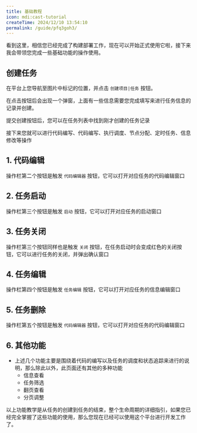 ```yaml
---
title: 基础教程
icon: mdi:cast-tutorial
createTime: 2024/12/10 13:54:10
permalink: /guide/pfq3goh3/
---
```


看到这里，相信您已经完成了构建部署工作，现在可以开始正式使用它啦，接下来我会带领您完成一些基础功能的操作使用。

## 创建任务

在平台上您导航至图片中标记的位置，并点击 `创建项目|任务` 按钮。
<ImageCard
  image="/using-teaching/basic-tutorial/create-work.png"
  title="创建项目｜任务"
  description="通过此按钮可以创建一个新的项目或选择已存在的项目进行任务创建"
  href="/"
  author="yuanshaohang"
  date="2024/05/21"
/>

在点击按钮后会出现一个弹窗，上面有一些信息需要您完成填写来进行任务信息的记录并创建。
<ImageCard
  image="/using-teaching/basic-tutorial/input-info.png"
  title="填写项目｜任务信息"
  description="填写这些信息来帮助您记录项目和任务，方便您后续的追踪观察，这很容易完成填写"
  href="/"
  author="yuanshaohang"
  date="2024/05/21"
/>

提交创建按钮后，您可以在任务列表中找到刚才创建的任务记录
<ImageCard
  image="/using-teaching/basic-tutorial/work-list.png"
  title="任务列表"
  description="用来记录关于任务信息和状态的列表，可以在此页面上进行任务的代码编写，执行调度，节点分配，定时任务，信息修改等操作"
  href="/"
  author="yuanshaohang"
  date="2024/05/21"
/>

接下来您就可以进行代码编写、代码编写、执行调度、节点分配、定时任务、信息修改等操作

## 1. 代码编辑

操作栏第二个按钮是触发 `代码编辑器` 按钮，它可以打开对应任务的代码编辑窗口
<ImageCard
  image="/using-teaching/basic-tutorial/code-edit.gif"
  title="代码编辑"
  description="在这里您可以轻松的编写线上代码，而无需反复上传部署您的任务，节省了您宝贵的时间，提高了您的效率，并且此页面具有代码提示、高亮显示、缩进等功能，让您的编写体验更好"
  href="/"
  author="yuanshaohang"
  date="2024/05/21"
/>

## 2. 任务启动

操作栏第三个按钮是触发 `启动` 按钮，它可以打开对应任务的启动窗口
<ImageCard
  image="/using-teaching/basic-tutorial/run-task.gif"
  title="任务启动"
  description="您可以在编辑完代码后通过左上方的启动按钮来启动任务，点击后会弹出侧边窗口，您可以在这里选择启动方式，有【自动】【指定】【定时】三种启动方式，启动后会自动弹出日志查看框，您可以在这里查看任务的输出日志"
  href="/"
  author="yuanshaohang"
  date="2024/05/21"
/>

## 3. 任务关闭

操作栏第三个按钮同样也是触发 `关闭` 按钮，在任务启动时会变成红色的关闭按钮，它可以进行任务的关闭，并弹出确认窗口
<ImageCard
  image="/using-teaching/basic-tutorial/close-task.gif"
  title="任务关闭"
  description="启动后如果您发现有异常或想提前结束任务，那么您可以通过操作栏中的关闭按钮提前结束任务的进程"
  href="/"
  author="yuanshaohang"
  date="2024/05/21"
/>

## 4. 任务编辑

操作栏第四个按钮是触发 `任务编辑` 按钮，它可以打开对应任务的信息编辑窗口
<ImageCard
  image="/using-teaching/basic-tutorial/edit-task.gif"
  title="任务编辑"
  description="您如果需要修改任务的基本信息，那么您可以通过操作栏中的编辑按钮对任务信息进行编辑修改，同时也可以进行查看任务的全局配置信息"
  href="/"
  author="yuanshaohang"
  date="2024/05/21"
/>

## 5. 任务删除

操作栏第五个按钮是触发 `代码编辑器` 按钮，它可以打开对应任务的代码编辑窗口
<ImageCard
  image="/using-teaching/basic-tutorial/remove-task.gif"
  title="任务删除"
  description="任何情况下都不排除您有需要删除这个项目的需求，那么您可以通过操作栏的删除按钮来删除这项任务"
  href="/"
  author="yuanshaohang"
  date="2024/05/21"
/>

## 6. 其他功能

- 上述几个功能主要是围绕着代码的编写以及任务的调度和状态追踪来进行的说明，那么除此以外，此页面还有其他的多种功能
  - 信息查看
  - 任务筛选
  - 翻页查看
  - 分页调整
<ImageCard
  image="/using-teaching/basic-tutorial/remove-task.gif"
  title="其他功能"
  description="这些功能的存在是非常必要的，这让您通过平台管理任务时更加的便携省心，您在这里可以大展拳脚"
  href="/"
  author="yuanshaohang"
  date="2024/05/21"
/>

以上功能教学是从任务的创建到任务的结束，整个生命周期的详细指引，如果您已经完全掌握了这些功能的使用，那么您现在已经可以使用这个平台进行开发工作了。
